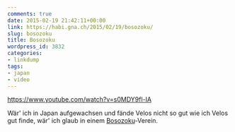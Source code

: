 ```yaml
---
comments: true
date: 2015-02-19 21:42:11+00:00
link: https://habi.gna.ch/2015/02/19/bosozoku/
slug: bosozoku
title: Bosozoku
wordpress_id: 3832
categories:
- linkdump
tags:
- japan
- video
---
```


https://www.youtube.com/watch?v=s0MDY9fl-IA

Wär' ich in Japan aufgewachsen und fände Velos nicht so gut wie ich Velos gut finde, wär' ich glaub in einem [Bosozoku](https://www.google.ch/search?q=Bosozoku&tbm=isch)-Verein.

